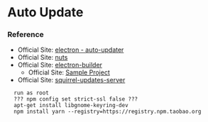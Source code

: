# Auto Update

### Reference
  + Official Site: [electron - auto-updater](http://electron.atom.io/docs/api/auto-updater/)
  + Official Site: [nuts](https://github.com/GitbookIO/nuts)
  + Official Site: [electron-builder](https://github.com/electron-userland/electron-builder)
    - Official Site: [Sample Project](https://github.com/develar/onshape-desktop-shell)
  + Official Site: [squirrel-updates-server](https://github.com/Aluxian/squirrel-updates-server)
  
```
  run as root
  ??? npm config set strict-ssl false ???
  apt-get install libgnome-keyring-dev
  npm install yarn --registry=https://registry.npm.taobao.org

```

